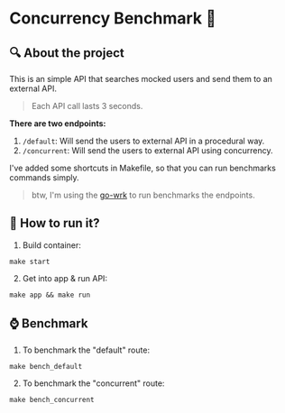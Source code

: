 # Concurrency Benchmark :bicyclist:

## :mag: About the project

This is an simple API that searches mocked users and send them to an external API.<br>
> Each API call lasts 3 seconds.

**There are two endpoints:**
1. `/default`: Will send the users to external API in a procedural way.
2. `/concurrent`: Will send the users to external API using concurrency.

I've added some shortcuts in Makefile, so that you can run benchmarks commands simply.
> btw, I'm using the [go-wrk](https://github.com/tsliwowicz/go-wrk) to run benchmarks the endpoints.

## :runner: How to run it?

1. Build container:
```
make start
```

2. Get into app & run API:
```
make app && make run
```

## :watch: Benchmark

1. To benchmark the "default" route:
```
make bench_default
```

2. To benchmark the "concurrent" route:
```
make bench_concurrent
```
